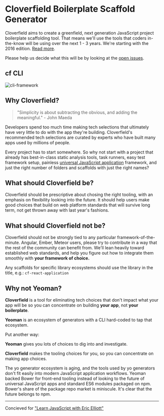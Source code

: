 # Cloverfield Boilerplate Scaffold Generator

Cloverfield aims to create a greenfield, next generation JavaScript project boilerplate scaffolding tool. That means we'll use the tools that coders in-the-know will be using over the next 1 - 3 years. We're starting with the 2016 edition. [Read more](https://github.com/ericelliott/cloverfield/blob/master/README.md).

Please help us decide what this will be by looking at the [open issues](https://github.com/ericelliott/cloverfield/issues).

## cf CLI

![cli-framework](https://cloud.githubusercontent.com/assets/175264/8508012/c64cd7c4-22a1-11e5-8ee0-69aeb5219f51.gif)


## Why Cloverfield?

> "Simplicity is about subtracting the obvious, and adding the meaningful." - John Maeda

Developers spend too much time making tech selections that ultimately have very little to do with the app they're building. Cloverfield's recommended tech selections are curated by experts who have built many apps used by millions of people.

Every project has to start somewhere. So why not start with a project that already has best-in-class static analysis tools, task runners, easy test framework setup, painless [universal JavaScript application](https://leanpub.com/learn-javascript-react-nodejs-es6/) framework, and just the right number of folders and scaffolds with just the right names?


## What should Cloverfield be?

Cloverfield should be prescriptive about chosing the right tooling, with an emphasis on flexibility looking into the future. It should help users make good choices that build on web platform standards that will survive long term, not get thrown away with last year's fashions.


## What should Cloverfield not be?

Cloverfield should not be strongly tied to any particular framework-of-the-minute. Angular, Ember, Meteor users, please try to contribute in a way that the rest of the community can benefit from. We'll lean heavily toward established web standards, and help you figure out how to integrate them smoothly with **your framework of choice.**

Any scaffolds for specific library ecosystems should use the library in the title, e.g.: `cf-react-application`


## Why not Yeoman?

**Cloverfield** is a tool for eliminating tech choices that don't impact what your app will be so you can concentrate on building **your app**, not **your boilerplate**.

**Yeoman** is an ecosystem of generators with a CLI hard-coded to tap that ecosystem.

Put another way:

**Yeoman** gives you lots of choices to dig into and investigate.

**Cloverfield** makes the tooling choices for you, so you can concentrate on making app choices.

The yo generator ecosystem is aging, and the tools used by yo generators don't fit easily into modern JavaScript application workflows. Yeoman backed Bower for front-end tooling instead of looking to the future of universal JavaScript apps and standard ES6 modules packaged on npm. Bower's share of the package repo market is miniscule. It's clear that the future belongs to npm.


---

Concieved for ["Learn JavaScript with Eric Elliott"](https://ericelliottjs.com/)
